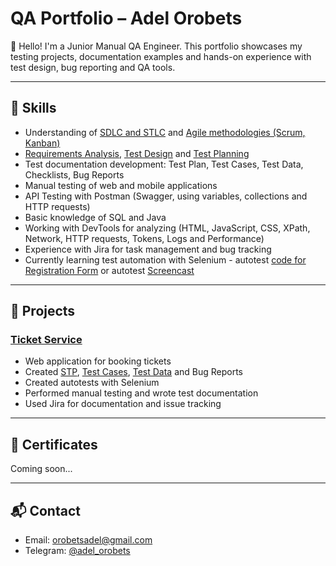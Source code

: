 # QA Portfolio – Adel Orobets

👋 Hello! I'm a Junior Manual QA Engineer. This portfolio showcases my testing projects, documentation examples
and hands-on experience with test design, bug reporting and QA tools.

---

## 🔧 Skills

- Understanding of [SDLC and STLC](https://github.com/adelorobets/QA-Portfolio/blob/main/SDLC_and_STLC.md) and [Agile methodologies (Scrum, Kanban)](https://github.com/adelorobets/QA-Portfolio/blob/main/Agile%20Methodologies%20%28Scrum%20%26%20Kanban%29.md)
- [Requirements Analysis](https://github.com/adelorobets/QA-Portfolio/blob/main/Requirements_Analysis.md), [Test Design](https://github.com/adelorobets/QA-Portfolio/blob/main/Test_Design.md) and [Test Planning](https://github.com/adelorobets/QA-Portfolio/blob/main/Test_Planning.md)
- Test documentation development: Test Plan, Test Cases, Test Data, Checklists, Bug Reports
- Manual testing of web and mobile applications
- API Testing with Postman (Swagger, using variables, collections and HTTP requests)
- Basic knowledge of SQL and Java
- Working with DevTools for analyzing (HTML, JavaScript, CSS, XPath, Network, HTTP requests, Tokens, Logs and Performance)
- Experience with Jira for task management and bug tracking
- Currently learning test automation with Selenium - autotest [code for Registration Form](https://github.com/adelorobets/Webinar_project_QA47/blob/master/src/main/java/experiments/DemogaPracticeFormTest.java) or autotest [Screencast](https://drive.google.com/file/d/1Q9qj3p31CDJh19HVHowTQt1QwadsVBBl/view?usp=sharing)

---

## 📂 Projects

### [Ticket Service](https://ticket-service-69443.firebaseapp.com/)
- Web application for booking tickets  
- Created [STP](https://docs.google.com/spreadsheets/d/1K7KlIUXoN2IewV5-ABJuDsxgoe0CfIZk/edit?usp=sharing&ouid=102737440051246418544&rtpof=true&sd=true), [Test Cases](https://docs.google.com/spreadsheets/d/1tRmffFVwMkwzR69gfZ2MNPRu9wdIMGta/edit?usp=drive_link&ouid=102737440051246418544&rtpof=true&sd=true), [Test Data](TestData_TicketService.md) and Bug Reports  
- Created autotests with Selenium
- Performed manual testing and wrote test documentation  
- Used Jira for documentation and issue tracking  


---

## 📄 Certificates

Coming soon...

---

## 📬 Contact

- Email: orobetsadel@gmail.com  
- Telegram: [@adel_orobets](https://t.me/adel_orobets)
